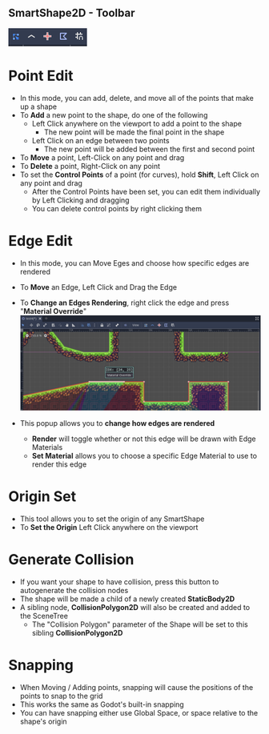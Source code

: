 SmartShape2D - Toolbar
---
![Toolbar Default State](./imgs/Toolbar-PointEdit.png)
# Point Edit
- In this mode, you can add, delete, and move all of the points that make up a shape
- To **Add** a new point to the shape, do one of the following
  - Left Click anywhere on the viewport to add a point to the shape
    - The new point will be made the final point in the shape
  - Left Click on an edge between two points
    - The new point will be added between the first and second point
- To **Move** a point, Left-Click on any point and drag
- To **Delete** a point, Right-Click on any point
- To set the **Control Points** of a point (for curves), hold **Shift**, Left Click on any point and drag
  - After the Control Points have been set, you can edit them individually by Left Clicking and dragging
  - You can delete control points by right clicking them
# Edge Edit
- In this mode, you can Move Eges and choose how specific edges are rendered
- To **Move** an Edge, Left Click and Drag the Edge
- To **Change an Edges Rendering**, right click the edge and press "**Material Override**"
![EdgeData Popup]( ./imgs/EdgeEdit-MaterialOverride.png )

- This popup allows you to **change how edges are rendered**
  - **Render** will toggle whether or not this edge will be drawn with Edge Materials
  - **Set Material** allows you to choose a specific Edge Material to use to render this edge
# Origin Set
- This tool allows you to set the origin of any SmartShape
- To **Set the Origin** Left Click anywhere on the viewport
# Generate Collision
- If you want your shape to have collision, press this button to autogenerate the collision nodes
- The shape will be made a child of a newly created **StaticBody2D**
- A sibling node, **CollisionPolygon2D** will also be created and added to the SceneTree
  - The "Collision Polygon" parameter of the Shape will be set to this sibling **CollisionPolygon2D**
# Snapping
- When Moving / Adding points, snapping will cause the positions of the points to snap to the grid
- This works the same as Godot's built-in snapping
- You can have snapping either use Global Space, or space relative to the shape's origin
